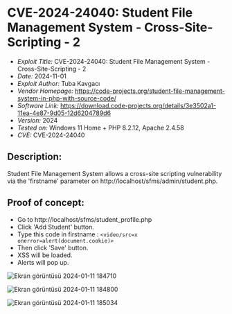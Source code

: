 # CVE-2024-24040: Student File Management System - Cross-Site-Scripting - 2
+ *Exploit Title:* CVE-2024-24040: Student File Management System - Cross-Site-Scripting - 2
+ *Date:* 2024-11-01
+ *Exploit Author:* Tuba Kavgacı
+ *Vendor Homepage:* https://code-projects.org/student-file-management-system-in-php-with-source-code/
+ *Software Link:*  https://download.code-projects.org/details/3e3502a1-11ea-4e87-9d05-12d6204789d6
+ *Version:* 2024
+ *Tested on:* Windows 11 Home + PHP 8.2.12, Apache 2.4.58
+ *CVE:* CVE-2024-24040

## Description:
Student File Management System allows a cross-site scripting vulnerability via the 'firstname' parameter on http://localhost/sfms/admin/student.php.

## Proof of concept:
+ Go to http://localhost/sfms/student_profile.php
+ Click 'Add Student' button.
+ Type this code in firstname : `<video/src=x onerror=alert(document.cookie)>`
+ Then click 'Save' button.
+ XSS will be loaded.
+ Alerts will pop up.

![Ekran görüntüsü 2024-01-11 184710](https://github.com/tubakvgc/CVEs/assets/74067343/5a5bcc47-1f66-498e-b2d4-bf74b3a26f1f)

![Ekran görüntüsü 2024-01-11 184800](https://github.com/tubakvgc/CVEs/assets/74067343/f5d964aa-ebc9-4855-8372-dc2c43ffa52a)

![Ekran görüntüsü 2024-01-11 185034](https://github.com/tubakvgc/CVEs/assets/74067343/1ab069c2-df3d-491c-8b5f-a96cf56ae4cf)

